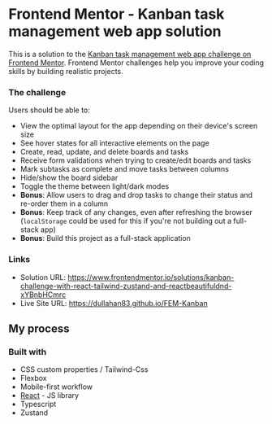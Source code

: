 # Frontend Mentor - Kanban task management web app solution

This is a solution to the [Kanban task management web app challenge on Frontend Mentor](https://www.frontendmentor.io/challenges/kanban-task-management-web-app-wgQLt-HlbB). Frontend Mentor challenges help you improve your coding skills by building realistic projects. 

### The challenge

Users should be able to:

- View the optimal layout for the app depending on their device's screen size
- See hover states for all interactive elements on the page
- Create, read, update, and delete boards and tasks
- Receive form validations when trying to create/edit boards and tasks
- Mark subtasks as complete and move tasks between columns
- Hide/show the board sidebar
- Toggle the theme between light/dark modes
- **Bonus**: Allow users to drag and drop tasks to change their status and re-order them in a column
- **Bonus**: Keep track of any changes, even after refreshing the browser (`localStorage` could be used for this if you're not building out a full-stack app)
- **Bonus**: Build this project as a full-stack application

### Links

- Solution URL: https://www.frontendmentor.io/solutions/kanban-challenge-with-react-tailwind-zustand-and-reactbeautifuldnd-xYBnbHCmrc
- Live Site URL: https://dullahan83.github.io/FEM-Kanban

## My process

### Built with

- CSS custom properties / Tailwind-Css
- Flexbox
- Mobile-first workflow
- [React](https://reactjs.org/) - JS library
- Typescript
- Zustand


